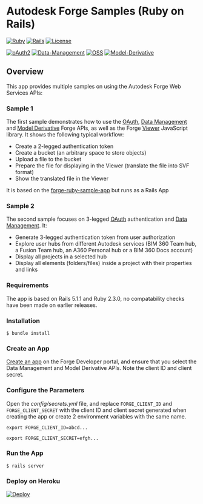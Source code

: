 # Autodesk Forge Samples (Ruby on Rails)

[![Ruby](https://img.shields.io/badge/ruby-2.3.0-blue.svg)](https://nodejs.org/)
[![Rails](https://img.shields.io/badge/rails-5.1.1-blue.svg)](https://www.npmjs.com/)
[![License](http://img.shields.io/:license-mit-blue.svg)](http://opensource.org/licenses/MIT)

[![oAuth2](https://img.shields.io/badge/oAuth2-v1-green.svg)](http://developer.autodesk.com/)
[![Data-Management](https://img.shields.io/badge/Data%20Management-v1-green.svg)](http://developer.autodesk.com/)
[![OSS](https://img.shields.io/badge/OSS-v2-green.svg)](http://developer.autodesk.com/)
[![Model-Derivative](https://img.shields.io/badge/Model%20Derivative-v2-green.svg)](http://developer.autodesk.com/)

## Overview
This app provides multiple samples on using the Autodesk Forge Web Services APIs:

### Sample 1
The first sample demonstrates how to use the [OAuth](https://developer.autodesk.com/en/docs/oauth/v2/overview/), [Data Management](https://developer.autodesk.com/en/docs/data/v2/overview/) and [Model Derivative](https://developer.autodesk.com/en/docs/model-derivative/v2/overview/) Forge APIs, as well as the Forge [Viewer](https://developer.autodesk.com/en/docs/viewer/v2/overview/) JavaScript library. It shows the following typical workflow:

* Create a 2-legged authentication token
* Create a bucket (an arbitrary space to store objects)
* Upload a file to the bucket
* Prepare the file for displaying in the Viewer (translate the file into SVF format)
* Show the translated file in the Viewer

It is based on the [forge-ruby-sample-app](https://github.com/Autodesk-Forge/forge-ruby-sample-app) but runs as a Rails App

### Sample 2
The second sample focuses on 3-legged [OAuth](https://developer.autodesk.com/en/docs/oauth/v2/overview/) authentication and [Data Management](https://developer.autodesk.com/en/docs/data/v2/overview/). It:

* Generate 3-legged authentication token from user authorization
* Explore user hubs from different Autodesk services
  (BIM 360 Team hub, a Fusion Team hub, an A360 Personal hub or a BIM 360 Docs account)
* Display all projects in a selected hub
* Display all elements (folders/files) inside a project with their properties and links

### Requirements
The app is based on Rails 5.1.1 and Ruby 2.3.0, no compatability checks have been made on earlier releases.

### Installation
```$ bundle install ```

### Create an App

[Create an app](https://developer.autodesk.com/en/docs/oauth/v2/tutorials/create-app/) on the Forge Developer portal, and ensure that you select the Data Management and Model Derivative APIs. Note the client ID and client secret.

### Configure the Parameters

Open the *config/secrets.yml* file, and replace `FORGE_CLIENT_ID` and `FORGE_CLIENT_SECRET` with the client ID and client secret generated when creating the app or create 2 environment variables with the same name.

```export FORGE_CLIENT_ID=abcd... ```

```export FORGE_CLIENT_SECRET=efgh... ```

### Run the App
```$ rails server ```

### Deploy on Heroku
[![Deploy](https://www.herokucdn.com/deploy/button.svg)](https://heroku.com/deploy?template=https://github.com/ahmad-hisham/forge-tutorial)
